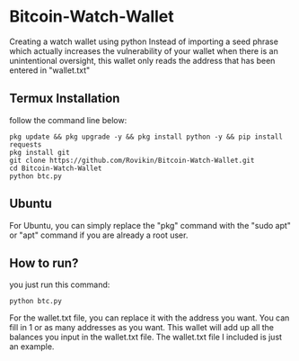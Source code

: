 # Bitcoin-Watch-Wallet
Creating a watch wallet using python
Instead of importing a seed phrase which actually increases the vulnerability of your wallet when there is an unintentional oversight, this wallet only reads the address that has been entered in "wallet.txt"

## Termux Installation
follow the command line below:
```
pkg update && pkg upgrade -y && pkg install python -y && pip install requests
pkg install git
git clone https://github.com/Rovikin/Bitcoin-Watch-Wallet.git
cd Bitcoin-Watch-Wallet
python btc.py
```
## Ubuntu
For Ubuntu, you can simply replace the "pkg" command with the "sudo apt" or "apt" command if you are already a root user.

## How to run?
you just run this command:
```
python btc.py
```
For the wallet.txt file, you can replace it with the address you want. You can fill in 1 or as many addresses as you want.
This wallet will add up all the balances you input in the wallet.txt file.
The wallet.txt file I included is just an example.

